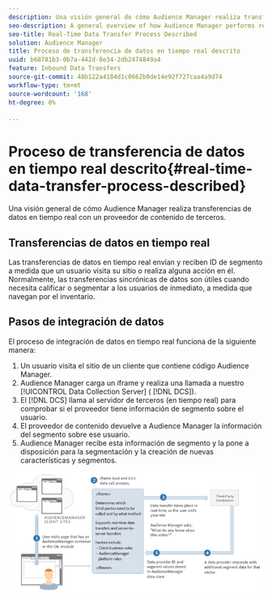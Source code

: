 ```yaml
---
description: Una visión general de cómo Audience Manager realiza transferencias de datos en tiempo real con un proveedor de contenido de terceros.
seo-description: A general overview of how Audience Manager performs real-time data transfers with a third-party content provider.
seo-title: Real-Time Data Transfer Process Described
solution: Audience Manager
title: Proceso de transferencia de datos en tiempo real descrito
uuid: b68781b3-0b7a-442d-8e34-2db2474849a4
feature: Inbound Data Transfers
source-git-commit: 48b122a4184d1c0662b9de14e92f727caa4a9d74
workflow-type: tm+mt
source-wordcount: '168'
ht-degree: 0%

---
```



# Proceso de transferencia de datos en tiempo real descrito{#real-time-data-transfer-process-described}

Una visión general de cómo Audience Manager realiza transferencias de datos en tiempo real con un proveedor de contenido de terceros.

<!-- real-time-data-transfer-explained.xml -->

## Transferencias de datos en tiempo real

Las transferencias de datos en tiempo real envían y reciben ID de segmento a medida que un usuario visita su sitio o realiza alguna acción en él. Normalmente, las transferencias sincrónicas de datos son útiles cuando necesita calificar o segmentar a los usuarios de inmediato, a medida que navegan por el inventario.

## Pasos de integración de datos

El proceso de integración de datos en tiempo real funciona de la siguiente manera:

1. Un usuario visita el sitio de un cliente que contiene código Audience Manager.
1. Audience Manager carga un iframe y realiza una llamada a nuestro [!UICONTROL Data Collection Server] ( [!DNL DCS]).
1. El [!DNL DCS] llama al servidor de terceros (en tiempo real) para comprobar si el proveedor tiene información de segmento sobre el usuario.
1. El proveedor de contenido devuelve a Audience Manager la información del segmento sobre ese usuario.
1. Audience Manager recibe esta información de segmento y la pone a disposición para la segmentación y la creación de nuevas características y segmentos.

![](assets/rt_reduce70.png)